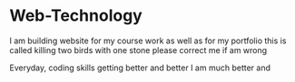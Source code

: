 # Web-Technology
I am building website for my course work as well as for my portfolio 
this is called killing two birds with one stone 
please correct me if am wrong 


Everyday, coding skills getting better and better 
I am much better and 
